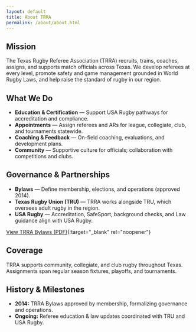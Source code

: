 ```yaml
---
layout: default
title: About TRRA
permalink: /about/about.html
---
```


## Mission
The Texas Rugby Referee Association (TRRA) recruits, trains, coaches, assigns, and supports
match officials across Texas. We develop referees at every level, promote safety and game
management grounded in World Rugby Laws, and help raise the standard of rugby in our region.

## What We Do
- **Education & Certification** — Support USA Rugby pathways for accreditation and compliance.
- **Appointments** — Assign referees and ARs for league, collegiate, club, and tournaments statewide.
- **Coaching & Feedback** — On-field coaching, evaluations, and development plans.
- **Community** — Supportive culture for officials; collaboration with competitions and clubs.

## Governance & Partnerships
- **Bylaws** — Define membership, elections, and operations (approved 2014).
- **Texas Rugby Union (TRU)** — TRRA works alongside TRU, which oversees adult rugby in the region.
- **USA Rugby** — Accreditation, SafeSport, background checks, and Law guidance align with USA Rugby.

[View TRRA Bylaws (PDF)](https://texasrugbyunion.com/wp-content/uploads/2014/06/TRRABylaws-WorkingDraft1.pdf){:target="_blank" rel="noopener"}

## Coverage
TRRA supports community, collegiate, and club rugby throughout Texas. Assignments span regular
season fixtures, playoffs, and tournaments.

## History & Milestones
- **2014:** TRRA Bylaws approved by membership, formalizing governance and operations.
- **Ongoing:** Referee education & law updates coordinated with TRU and USA Rugby.
